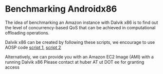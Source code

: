 Benchmarking Androidx86
======================

The idea of benchmarking an Amazon instance with Dalvik x86 is to find out the level of concurrency-based QoS that can be achieved in computational offloading operations. 

Dalvik x86 can be created by following these scripts, we encourage to use AOSP code [script 1](https://gist.github.com/huberflores/4687766), [script 2](https://gist.github.com/huberflores/4714824)

Alternatively, we can provide you with an Amazon EC2 Image (AMI) with a running Dalvik x86
Please contact at huber AT ut DOT ee for granting access


